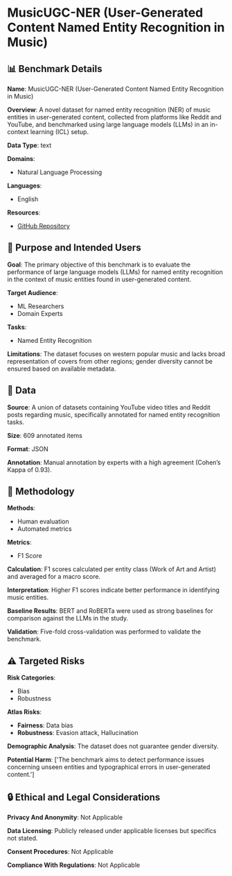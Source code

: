 # MusicUGC-NER (User-Generated Content Named Entity Recognition in Music)

## 📊 Benchmark Details

**Name**: MusicUGC-NER (User-Generated Content Named Entity Recognition in Music)

**Overview**: A novel dataset for named entity recognition (NER) of music entities in user-generated content, collected from platforms like Reddit and YouTube, and benchmarked using large language models (LLMs) in an in-context learning (ICL) setup.

**Data Type**: text

**Domains**:
- Natural Language Processing

**Languages**:
- English

**Resources**:
- [GitHub Repository](https://github.com/progsi/YTUnCoverLLM)

## 🎯 Purpose and Intended Users

**Goal**: The primary objective of this benchmark is to evaluate the performance of large language models (LLMs) for named entity recognition in the context of music entities found in user-generated content.

**Target Audience**:
- ML Researchers
- Domain Experts

**Tasks**:
- Named Entity Recognition

**Limitations**: The dataset focuses on western popular music and lacks broad representation of covers from other regions; gender diversity cannot be ensured based on available metadata.

## 💾 Data

**Source**: A union of datasets containing YouTube video titles and Reddit posts regarding music, specifically annotated for named entity recognition tasks.

**Size**: 609 annotated items

**Format**: JSON

**Annotation**: Manual annotation by experts with a high agreement (Cohen’s Kappa of 0.93).

## 🔬 Methodology

**Methods**:
- Human evaluation
- Automated metrics

**Metrics**:
- F1 Score

**Calculation**: F1 scores calculated per entity class (Work of Art and Artist) and averaged for a macro score.

**Interpretation**: Higher F1 scores indicate better performance in identifying music entities.

**Baseline Results**: BERT and RoBERTa were used as strong baselines for comparison against the LLMs in the study.

**Validation**: Five-fold cross-validation was performed to validate the benchmark.

## ⚠️ Targeted Risks

**Risk Categories**:
- Bias
- Robustness

**Atlas Risks**:
- **Fairness**: Data bias
- **Robustness**: Evasion attack, Hallucination

**Demographic Analysis**: The dataset does not guarantee gender diversity.

**Potential Harm**: ['The benchmark aims to detect performance issues concerning unseen entities and typographical errors in user-generated content.']

## 🔒 Ethical and Legal Considerations

**Privacy And Anonymity**: Not Applicable

**Data Licensing**: Publicly released under applicable licenses but specifics not stated.

**Consent Procedures**: Not Applicable

**Compliance With Regulations**: Not Applicable
